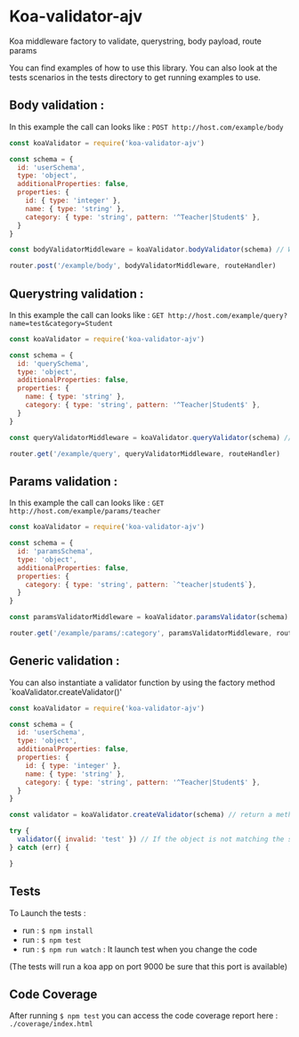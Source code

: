 # Koa-validator-ajv

Koa middleware factory to validate, querystring, body payload, route params

You can find examples of how to use this library.
You can also look at the tests scenarios in the tests directory to get running examples to use.

## Body validation :

In this example the call can looks like : `POST http://host.com/example/body`

```js
const koaValidator = require('koa-validator-ajv')

const schema = {
  id: 'userSchema',
  type: 'object',
  additionalProperties: false,
  properties: {
    id: { type: 'integer' },
    name: { type: 'string' },
    category: { type: 'string', pattern: '^Teacher|Student$' },
  }
}

const bodyValidatorMiddleware = koaValidator.bodyValidator(schema) // Wille check ctx.request.body

router.post('/example/body', bodyValidatorMiddleware, routeHandler)
```

## Querystring validation :

In this example the call can looks like : `GET http://host.com/example/query?name=test&category=Student`

```js
const koaValidator = require('koa-validator-ajv')

const schema = {
  id: 'querySchema',
  type: 'object',
  additionalProperties: false,
  properties: {
    name: { type: 'string' },
    category: { type: 'string', pattern: '^Teacher|Student$' },
  }
}

const queryValidatorMiddleware = koaValidator.queryValidator(schema) // Will check ctx.request.query

router.get('/example/query', queryValidatorMiddleware, routeHandler)
```

## Params validation :

In this example the call can looks like : `GET http://host.com/example/params/teacher`

```js
const koaValidator = require('koa-validator-ajv')

const schema = {
  id: 'paramsSchema',
  type: 'object',
  additionalProperties: false,
  properties: {
    category: { type: 'string', pattern: `^teacher|student$`},
  }
}

const paramsValidatorMiddleware = koaValidator.paramsValidator(schema) // Will check ctx.params

router.get('/example/params/:category', paramsValidatorMiddleware, routeHandler)
```

## Generic validation :

You can also instantiate a validator function by using the factory method `koaValidator.createValidator()'

```js
const koaValidator = require('koa-validator-ajv')

const schema = {
  id: 'userSchema',
  type: 'object',
  additionalProperties: false,
  properties: {
    id: { type: 'integer' },
    name: { type: 'string' },
    category: { type: 'string', pattern: '^Teacher|Student$' },
  }
}

const validator = koaValidator.createValidator(schema) // return a method

try {
  validator({ invalid: 'test' }) // If the object is not matching the schema an execption is thrown
} catch (err) {

}
```

## Tests

To Launch the tests :

- run : `$ npm install`
- run : `$ npm test`
- run : `$ npm run watch` : It launch test when you change the code

(The tests will run a koa app on port 9000 be sure that this port is available)

## Code Coverage

After running `$ npm test` you can access the code coverage report here : `./coverage/index.html`
